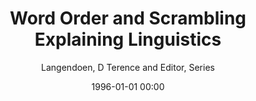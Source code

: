 ---
layout: post
title: Word Order and Scrambling Explaining Linguistics

date: 1996-01-01 00:00
author: Langendoen, D Terence and Editor, Series

---